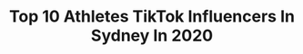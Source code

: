 ---
title: Top 10 Athletes TikTok Influencers In Sydney In 2020
description: >-
  Find top athletes TikTok influencers in Sydney in 2020. Most popular hashtags: #scary #cool #australia #funny.
platform: TikTok
profiles:
  - username: "sophiasiempre"
    fullname: >-
      sophiasiempre
    location: "Australia"
    followers: 19327
    engagement: 270
    commentsToLikes: 0.025829
    id: ck9v17r7tfuer0j788swd14x3
    verified: false
    hashtags: "#golf, #fore, #watersport, #pizzalover"
  - username: "khedoori"
    fullname: >-
      Khedoori
    location: "Australia"
    followers: 1725642
    engagement: 862
    commentsToLikes: 0.008525
    id: ck81qa4qmh5em0j78uqk3usdx
    verified: true
    hashtags: "#balmain, #speed, #wood, #good"
  - username: "lancerussell155"
    fullname: >-
      Lance Russell 155
    location: "Australia"
    followers: 206675
    engagement: 1737
    commentsToLikes: 0.019541
    id: ck81sy73ytzto0j78o80l1pdg
    verified: true
    hashtags: "#homeproject, #aeroplane, #facts, #extremesports"
  - username: "jnik.89"
    fullname: >-
      Jordan Nikora
    location: "Australia"
    followers: 59522
    engagement: 1007
    commentsToLikes: 0.052269
    id: cka3vg915y24p0i78rfrad0pt
    verified: false
    hashtags: "#nurse, #dancechallenge, #maori, #k1"
  - username: "brodiepawson"
    fullname: >-
      Brodie Pawson 
    location: "Australia"
    followers: 4682737
    engagement: 1643
    commentsToLikes: 0.013043
    id: ck81qyzqjl2xn0j789mq5deqi
    verified: true
    hashtags: "#aussielife, #bringitback, #gonnabefriends, #musiclives"
  - username: "dylanpawson"
    fullname: >-
      dylanpawson
    location: "Australia"
    followers: 1267774
    engagement: 1591
    commentsToLikes: 0.016236
    id: ck81sw3ywtjc50j784a0o7gif
    verified: true
    hashtags: "#greenvspurple, #acnh, #beautyhaul, #petlife"
  - username: "nhrkgpt"
    fullname: >-
      Nia Gupta
    location: "Australia"
    followers: 150359
    engagement: 746
    commentsToLikes: 0.031439
    id: ck9gl4xtumpv50j78ennceigb
    verified: false
    hashtags: "#realvoice, #australia, #indian, #jabwemet"
  - username: "helene_philippou"
    fullname: >-
      Helene
    location: "Australia"
    followers: 1065649
    engagement: 895
    commentsToLikes: 0.008621
    id: ck7zo26nwh3rl0j7836nqxkpq
    verified: true
    hashtags: "#cake, #love, #austria, #dontdoit"
  - username: "khedoori"
    fullname: >-
      Khedoori
    location: "Australia"
    followers: 1725642
    engagement: 862
    commentsToLikes: 0.008525
    id: ck81qa4qmh5em0j78uqk3usdx
    verified: true
    hashtags: "#balmain, #speed, #wood, #good"
  - username: "tdubbzz"
    fullname: >-
      Tori West
    location: "Australia"
    followers: 7700
    engagement: 1840
    commentsToLikes: 0.013657
    id: cka0p1p4t6bi60i78z3ik3si3
    verified: false
    hashtags: "#heath, #hurdles, #practice, #sister"
---